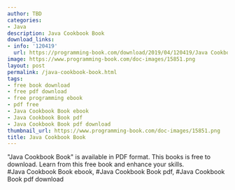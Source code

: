 ```yaml
---
author: TBD
categories:
- Java
description: Java Cookbook Book
download_links:
- info: '120419'
  url: https://programming-book.com/download/2019/04/120419/Java Cookbook.pdf
image: https://www.programming-book.com/doc-images/15851.png
layout: post
permalink: /java-cookbook-book.html
tags:
- free book download
- free pdf download
- free programming ebook
- pdf free
- Java Cookbook Book ebook
- Java Cookbook Book pdf
- Java Cookbook Book pdf download
thumbnail_url: https://www.programming-book.com/doc-images/15851.png
title: Java Cookbook Book
---
```


 
<div class="item-desc text-justify">
  "Java Cookbook Book" is available in PDF format. This books is free to download. Learn from this free book and enhance your skills.
  <br>
  #Java Cookbook Book ebook, #Java Cookbook Book pdf, #Java Cookbook Book pdf download
</div>